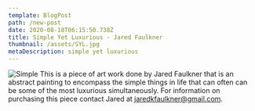 ```yaml
---
template: BlogPost
path: /new-post
date: 2020-08-18T06:15:50.738Z
title: Simple Yet Luxurious - Jared Faulkner
thumbnail: /assets/SYL.jpg
metaDescription: simple yet luxurious
---
```


![Simple](/assets/SYL.jpg)
This is a piece of art work done by Jared Faulkner that is an abstract painting to encompass the simple things in life that can often can be some of the most luxurious simultaneously. For information on purchasing this piece contact Jared at jaredkfaulkner@gmail.com.
